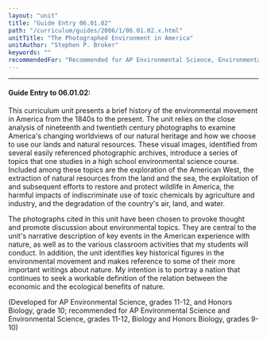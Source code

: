 ```yaml
---
layout: "unit"
title: "Guide Entry 06.01.02"
path: "/curriculum/guides/2006/1/06.01.02.x.html"
unitTitle: "The Photographed Environment in America"
unitAuthor: "Stephen P. Broker"
keywords: ""
recommendedFor: "Recommended for AP Environmental Science, Environmental Science, and Biology, grades 11-12."
---
```

<body>
<hr/>
<h4>
Guide Entry to 06.01.02:
</h4>
<p>
This curriculum unit presents a brief history of the environmental movement in America from the 1840s to the present. The unit relies on the close analysis of nineteenth and twentieth century photographs to examine America's changing worldviews of our natural heritage and how we choose to use our lands and natural resources. These visual images, identified from several easily referenced photographic archives, introduce a series of topics that one studies in a high school environmental science course. Included among these topics are the exploration of the American West, the extraction of natural resources from the land and the sea, the exploitation of and subsequent efforts to restore and protect wildlife in America, the harmful impacts of indiscriminate use of toxic chemicals by agriculture and industry, and the degradation of the country's air, land, and water.
</p>
<p>
The photographs cited in this unit have been chosen to provoke thought and promote discussion about environmental topics. They are central to the unit's narrative description of key events in the American experience with nature, as well as to the various classroom activities that my students will conduct. In addition, the unit identifies key historical figures in the environmental movement and makes reference to some of their more important writings about nature. My intention is to portray a nation that continues to seek a workable definition of the relation between the economic and the ecological benefits of nature.
</p>
<p>
(Developed for AP Environmental Science, grades 11-12, and Honors Biology, grade 10; recommended for AP Environmental Science and Environmental Science, grades 11-12, Biology and Honors Biology, grades 9-10)
</p>
</body>
